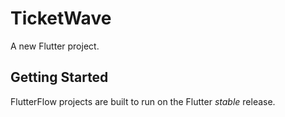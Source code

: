 # TicketWave

A new Flutter project.

## Getting Started

FlutterFlow projects are built to run on the Flutter _stable_ release.
